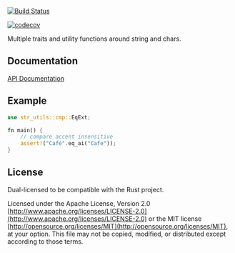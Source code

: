 [![Build Status](https://travis-ci.org/danylaporte/str_utils.svg?branch=master)](https://travis-ci.org/danylaporte/str_utils)

[![codecov](https://codecov.io/gh/danylaporte/str_utils/branch/master/graph/badge.svg)](https://codecov.io/gh/danylaporte/str_utils)



Multiple traits and utility functions around string and chars.

## Documentation
[API Documentation](https://danylaporte.github.io/str_utils/str_utils)

## Example

```rust
use str_utils::cmp::EqExt;

fn main() {
    // compare accent insensitive
    assert!("Café".eq_ai("Cafe"));
}
```

## License

Dual-licensed to be compatible with the Rust project.

Licensed under the Apache License, Version 2.0
[http://www.apache.org/licenses/LICENSE-2.0](http://www.apache.org/licenses/LICENSE-2.0) or the MIT license
[http://opensource.org/licenses/MIT](http://opensource.org/licenses/MIT), at your
option. This file may not be copied, modified, or distributed
except according to those terms.